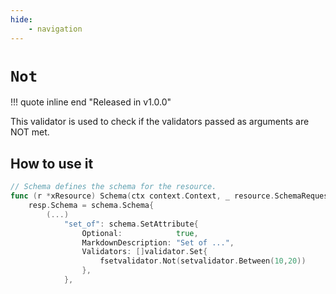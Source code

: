 ```yaml
---
hide:
    - navigation
---
```

# `Not`

!!! quote inline end "Released in v1.0.0"

This validator is used to check if the validators passed as arguments are NOT met.

## How to use it

```go
// Schema defines the schema for the resource.
func (r *xResource) Schema(ctx context.Context, _ resource.SchemaRequest, resp *resource.SchemaResponse) {
    resp.Schema = schema.Schema{
        (...)
            "set_of": schema.SetAttribute{
                Optional:            true,
                MarkdownDescription: "Set of ...",
                Validators: []validator.Set{
                    fsetvalidator.Not(setvalidator.Between(10,20))
                },
            },
```
